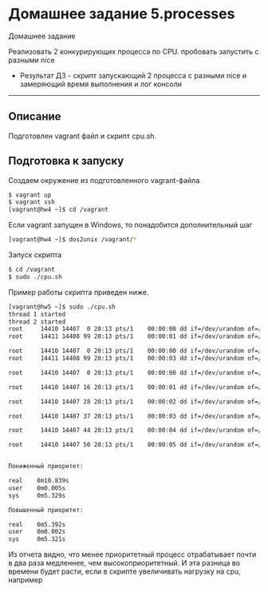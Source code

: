 # Домашнее задание 5.processes
Домашнее задание

Реализовать 2 конкурирующих процесса по CPU. пробовать запустить с разными nice
- Результат ДЗ - скрипт запускающий 2 процесса с разными nice и замеряющий время выполнения и лог консоли 

---
## Описание 
Подготовлен vagrant файл и скрипт cpu.sh.

## Подготовка к запуску

Создаем окружение из подготовленного vagrant-файла

```bash
$ vagrant up
$ vagrant ssh
[vagrant@hw4 ~]$ cd /vagrant 
```

Если vagrant запущен в Windows, то понадобится дополнительный шаг
```bash
[vagrant@hw4 ~]$ dos2unix /vagrant/*
```

Запуск скрипта
```bash
$ cd /vagrant
$ sudo ./cpu.sh
```

Пример работы скрипта приведен ниже.

```bash
[vagrant@hw5 ~]$ sudo ./cpu.sh
thread 1 started
thread 2 started
root     14410 14407  0 20:13 pts/1    00:00:00 dd if=/dev/urandom of=/dev/null count=1000 bs=1M
root     14411 14408 99 20:13 pts/1    00:00:01 dd if=/dev/urandom of=/dev/null count=1000 bs=1M

root     14410 14407  0 20:13 pts/1    00:00:00 dd if=/dev/urandom of=/dev/null count=1000 bs=1M
root     14411 14408 99 20:13 pts/1    00:00:03 dd if=/dev/urandom of=/dev/null count=1000 bs=1M

root     14410 14407  0 20:13 pts/1    00:00:00 dd if=/dev/urandom of=/dev/null count=1000 bs=1M

root     14410 14407 16 20:13 pts/1    00:00:01 dd if=/dev/urandom of=/dev/null count=1000 bs=1M

root     14410 14407 28 20:13 pts/1    00:00:02 dd if=/dev/urandom of=/dev/null count=1000 bs=1M

root     14410 14407 37 20:13 pts/1    00:00:03 dd if=/dev/urandom of=/dev/null count=1000 bs=1M

root     14410 14407 44 20:13 pts/1    00:00:04 dd if=/dev/urandom of=/dev/null count=1000 bs=1M

root     14410 14407 50 20:13 pts/1    00:00:05 dd if=/dev/urandom of=/dev/null count=1000 bs=1M


Пониженный приоритет:

real    0m10.839s
user    0m0.005s
sys     0m5.329s

Повышенный приоритет:

real    0m5.392s
user    0m0.002s
sys     0m5.321s

```

Из отчета видно, что менее приоритетный процесс отрабатывает почти в два раза медленнее, чем высокоприоритетный. 
И эта разница во времени будет расти, если в скрипте увеличивать нагрузку на cpu, например 

